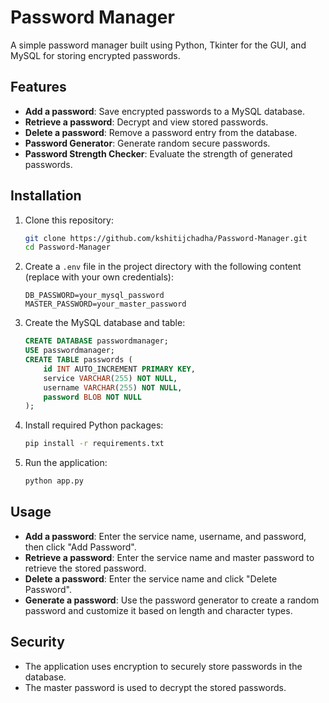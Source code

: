 # Password Manager

A simple password manager built using Python, Tkinter for the GUI, and MySQL for storing encrypted passwords.

## Features

- **Add a password**: Save encrypted passwords to a MySQL database.
- **Retrieve a password**: Decrypt and view stored passwords.
- **Delete a password**: Remove a password entry from the database.
- **Password Generator**: Generate random secure passwords.
- **Password Strength Checker**: Evaluate the strength of generated passwords.

## Installation

1. Clone this repository:
    ```bash
    git clone https://github.com/kshitijchadha/Password-Manager.git
    cd Password-Manager
    ```

2. Create a `.env` file in the project directory with the following content (replace with your own credentials):
    ```plaintext
    DB_PASSWORD=your_mysql_password
    MASTER_PASSWORD=your_master_password
    ```

3. Create the MySQL database and table:
    ```sql
    CREATE DATABASE passwordmanager;
    USE passwordmanager;
    CREATE TABLE passwords (
        id INT AUTO_INCREMENT PRIMARY KEY,
        service VARCHAR(255) NOT NULL,
        username VARCHAR(255) NOT NULL,
        password BLOB NOT NULL
    );
    ```

4. Install required Python packages:
    ```bash
    pip install -r requirements.txt
    ```

5. Run the application:
    ```bash
    python app.py
    ```

## Usage

- **Add a password**: Enter the service name, username, and password, then click "Add Password".
- **Retrieve a password**: Enter the service name and master password to retrieve the stored password.
- **Delete a password**: Enter the service name and click "Delete Password".
- **Generate a password**: Use the password generator to create a random password and customize it based on length and character types.

## Security

- The application uses encryption to securely store passwords in the database.
- The master password is used to decrypt the stored passwords.

